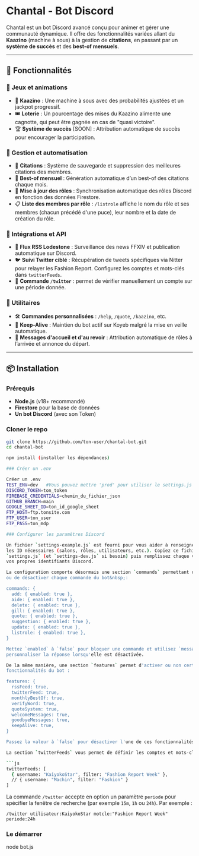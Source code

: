 # Chantal - Bot Discord

Chantal est un bot Discord avancé conçu pour animer et gérer une communauté dynamique. Il offre des fonctionnalités variées allant du **Kaazino** (machine à sous) à la gestion de **citations**, en passant par un **système de succès** et des **best-of mensuels**.

---

## 📌 Fonctionnalités

### 🔹 Jeux et animations
- 🎰 **Kaazino** : Une machine à sous avec des probabilités ajustées et un jackpot progressif.
- 🎟️ **Loterie** : Un pourcentage des mises du Kaazino alimente une cagnotte, qui peut être gagnée en cas de "quasi victoire".
- 🏆 **Système de succès** [SOON] : Attribution automatique de succès pour encourager la participation.

### 🔹 Gestion et automatisation
- 📌 **Citations** : Système de sauvegarde et suppression des meilleures citations des membres.
- 📜 **Best-of mensuel** : Génération automatique d’un best-of des citations chaque mois.
- 🔄 **Mise à jour des rôles** : Synchronisation automatique des rôles Discord en fonction des données Firestore.
- 📋 **Liste des membres par rôle** : `/listrole` affiche le nom du rôle et ses membres (chacun précédé d'une puce), leur nombre et la date de création du rôle.

### 🔹 Intégrations et API
- 📰 **Flux RSS Lodestone** : Surveillance des news FFXIV et publication automatique sur Discord.
- 🐦 **Suivi Twitter ciblé** : Récupération de tweets spécifiques via Nitter pour relayer les Fashion Report. Configurez les comptes et mots-clés dans `twitterFeeds`.
- 💬 **Commande `/twitter`** : permet de vérifier manuellement un compte sur une période donnée.

### 🔹 Utilitaires
- 🛠️ **Commandes personnalisées** : `/help`, `/quote`, `/kaazino`, etc.
- 🚀 **Keep-Alive** : Maintien du bot actif sur Koyeb malgré la mise en veille automatique.
- 🔔 **Messages d'accueil et d'au revoir** : Attribution automatique de rôles à l’arrivée et annonce du départ.

---

## 📦 Installation

###  Prérequis
- **Node.js** (v18+ recommandé)
- **Firestore** pour la base de données
- **Un bot Discord** (avec son Token)

### Cloner le repo
```sh
git clone https://github.com/ton-user/chantal-bot.git
cd chantal-bot

npm install (installer les dépendances)

### Créer un .env

Créer un .env
TEST_ENV=dev   #Vous pouvez mettre 'prod' pour utiliser le settings.js pour l'env prod
DISCORD_TOKEN=ton_token
FIREBASE_CREDENTIALS=chemin_du_fichier_json
GITHUB_BRANCH=main
GOOGLE_SHEET_ID=ton_id_google_sheet
FTP_HOST=ftp.tonsite.com
FTP_USER=ton_user
FTP_PASS=ton_mdp

### Configurer les paramètres Discord

Un fichier `settings-example.js` est fourni pour vous aider à renseigner toutes
les ID nécessaires (salons, rôles, utilisateurs, etc.). Copiez ce fichier en
`settings.js` (et `settings-dev.js` si besoin) puis remplissez chaque valeur avec
vos propres identifiants Discord.

La configuration comporte désormais une section `commands` permettant d'activer
ou de désactiver chaque commande du bot&nbsp;:

commands: {
  add: { enabled: true },
  aide: { enabled: true },
  delete: { enabled: true },
  gill: { enabled: true },
  quote: { enabled: true },
  suggestion: { enabled: true },
  update: { enabled: true },
  listrole: { enabled: true },
}

Mettez `enabled` à `false` pour bloquer une commande et utilisez `message` pour
personnaliser la réponse lorsqu'elle est désactivée.

De la même manière, une section `features` permet d'activer ou non certaines
fonctionnalités du bot :

features: {
  rssFeed: true,
  twitterFeed: true,
  monthlyBestOf: true,
  verifyWord: true,
  quoteSystem: true,
  welcomeMessages: true,
  goodbyeMessages: true,
  keepAlive: true,
}

Passez la valeur à `false` pour désactiver l'une de ces fonctionnalités.

La section `twitterFeeds` vous permet de définir les comptes et mots-clés à surveiller via Nitter :

```js
twitterFeeds: [
  { username: "KaiyokoStar", filter: "Fashion Report Week" },
  // { username: "Machin", filter: "Fashion" }
]
```

La commande `/twitter` accepte en option un paramètre `periode` pour spécifier la fenêtre de recherche (par exemple `15m`, `1h` ou `24h`).
Par exemple :

```text
/twitter utilisateur:KaiyokoStar motcle:"Fashion Report Week" periode:24h
```

### Le démarrer
node bot.js
